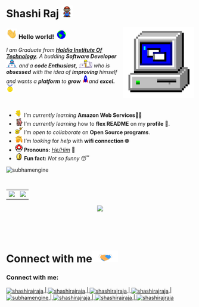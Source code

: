 # Shashi Raj&nbsp;<img src="https://github.com/shashirajraja/shashirajraja/blob/master/Assets/Mario_Hello_Big.gif" width="30px">


<!-- 
    &nbsp; [![HitCount](http://hits.dwyl.com/shashirajraja/shashirajraja.svg)](http://hits.dwyl.com/shashirajraja/shashirajraja) 
-->

<img align="right" alt="PC GIF" src="https://github.com/shashirajraja/shashirajraja/blob/master/Assets/PC.gif" width="190" />

### <img src="https://github.com/shashirajraja/shashirajraja/blob/master/Assets/Hi.gif" width="29px"> **Hello world!** &nbsp;<img src="https://github.com/shashirajraja/shashirajraja/blob/master/Assets/Earth.gif" width="24px">

<p>
  <em>
    I am Graduate from <a href="https://aecwb.edu.in/"> <b>Haldia Institute Of Technology</b></a>.  
    A budding <b>Software Developer</b> <img src="https://github.com/shashirajraja/shashirajraja/blob/master/Assets/Developer.gif" width="30px"> and a <b>code     Enthusiast,</b>&nbsp;<img src="https://github.com/shashirajraja/shashirajraja/blob/master/Assets/Designer.gif" width="36px">  who is <b>obsessed</b>
    with the idea of <b>improving</b> himself and wants a <b>platform</b> to 
    <b>grow</b> <img src="https://github.com/shashirajraja/shashirajraja/blob/master/Assets/Rocket.gif" width="18px">and 
    <b>excel.</b> <img src="https://github.com/shashirajraja/shashirajraja/blob/master/Assets/Medal.gif" width="20px">
  </em>  
</p>

<br>

- <img alt="GIF" src="https://github.com/shashirajraja/shashirajraja/blob/master/Assets/wave.gif" width="20vw" /> I’m *currently learning* **Amazon Web Services**👨‍💻
- <img alt="GIF" src="https://github.com/shashirajraja/shashirajraja/blob/master/Assets/gandalf_parrot.gif" width="20vw" /> I’m *currently learning* how to **flex README** on my **profile** 💪.
- <img alt="GIF" src="https://github.com/shashirajraja/shashirajraja/blob/master/Assets/headbang.gif" width="20vw" /> I’m *open to collaborate* on **Open Source programs**.
- <img alt="GIF" src="https://github.com/shashirajraja/shashirajraja/blob/master/Assets/hmm.gif" width="20vw" /> I’m *looking* for *help* with **wifi connection 🌐**
- <img alt="GIF" src="https://github.com/shashirajraja/shashirajraja/blob/master/Assets/powerup.gif" width="20vw" /> **Pronouns:** [*He/Him*](https://pronoun.is/he) 🧔
- <img alt="GIF" src="https://github.com/shashirajraja/shashirajraja/blob/master/Assets/coin.gif" width="20vw" /> **Fun fact:** *Not so funny* 😴

<p align="left"> <img src="https://komarev.com/ghpvc/?username=subhamengine&label=Profile%20views&color=0e75b6&style=flat" alt="subhamengine" /> </p>
<br>


<table>
<tr>
<td>
<img src="https://github-readme-stats.vercel.app/api?username=shashirajraja&include_all_commits=true&count_private=true&show_icons=true&line_height=20&theme=tokyonight"/>
<td><img src="https://github-readme-stats.vercel.app/api/top-langs?username=shashirajraja&show_icons=true&locale=en&layout=compact&theme=tokyonight" />
</td>
</tr>
</table>
<p align="center">
<img align="center" src="https://github-readme-streak-stats.herokuapp.com/?user=shashirajraja&theme=tokyonight" />
</p>
<br>
<!--
![Subham's github stats](https://github-readme-stats.vercel.app/api?username=shashirajraja&show_icons=true&hide_border=true)
-->

<br>

<br>


# Connect with me<img src="https://github.com/shashirajraja/shashirajraja/blob/master/Assets/Handshake.gif" height="32px">



<h3 align="left">Connect with me:</h3>
<p align="left">
<a href="https://twitter.com/shashirajraja" target="blank"><img align="center" src="https://raw.githubusercontent.com/rahuldkjain/github-profile-readme-generator/master/src/images/icons/Social/twitter.svg" alt="shashirajraja" height="30" width="40" /> | </a>
<a href="https://linkedin.com/in/shashirajraja" target="blank"><img align="center" src="https://raw.githubusercontent.com/rahuldkjain/github-profile-readme-generator/master/src/images/icons/Social/linked-in-alt.svg" alt="shashirajraja" height="30" width="40" /> | </a>
<a href="https://instagram.com/shashirajraja" target="blank"><img align="center" src="https://raw.githubusercontent.com/rahuldkjain/github-profile-readme-generator/master/src/images/icons/Social/instagram.svg" alt="shashirajraja" height="30" width="40" /> | </a>
<a href="https://www.youtube.com/c/shashirajraja" target="blank"><img align="center" src="https://raw.githubusercontent.com/rahuldkjain/github-profile-readme-generator/master/src/images/icons/Social/youtube.svg" alt="shashirajraja" height="30" width="40" /> | </a>
<a href="https://www.codechef.com/users/shashirajraja" target="blank"><img align="center" src="https://cdn.jsdelivr.net/npm/simple-icons@3.1.0/icons/codechef.svg" alt="subhamengine" height="30" width="40" /> | </a>
<a href="https://www.hackerrank.com/shashirajraja" target="blank"><img align="center" src="https://raw.githubusercontent.com/rahuldkjain/github-profile-readme-generator/master/src/images/icons/Social/hackerrank.svg" alt="shashirajraja" height="30" width="40" /> | </a>
<a href="https://www.leetcode.com/shashirajraja" target="blank"><img align="center" src="https://raw.githubusercontent.com/rahuldkjain/github-profile-readme-generator/master/src/images/icons/Social/leet-code.svg" alt="shashirajraja" height="30" width="40" /> | </a>
  <a href="https://auth.geeksforgeeks.org/user/shashirajraja" target="blank"><img align="center" src="https://raw.githubusercontent.com/rahuldkjain/github-profile-readme-generator/master/src/images/icons/Social/geeks-for-geeks.svg" alt="shashirajraja" height="30" width="40" /> </a>
</p>



<br>
<br>






<!--

![Dino](https://github.com/shashirajraja/shashirajraja/blob/master/Assets/dino.gif)

<a href="https://in.linkedin.com/in/shashirajraja">
    <img align="left" alt="Shashi Raj | Linkedin" width="24px" src="https://github.com/shashirajraja/shashirajraja/blob/master/Assets/Linkedin.svg" />
  </a> &nbsp;&nbsp;
  <a href="https://twitter.com/shashirajraja">
    <img align="left" alt="Shashi Raj | Twitter" width="26px" src="https://github.com/shashirajraja/shashirajraja/blob/master/Assets/Twitter.svg" />
  </a> &nbsp;&nbsp;
  <a href="https://www.instagram.com/shashirajraja/">
    <img align="left" alt="Shashi Raj | Instagram" width="24px" src="https://github.com/shashirajraja/shashirajraja/blob/master/Assets/Instagram.svg" />
  </a> &nbsp;&nbsp;
  <a href="mailto:shashiraj.972@gmail.com">
    <img align="left" alt="Shashi Raj | Gmail" width="26px" src="https://github.com/shashirajraja/shashirajraja/blob/master/Assets/Gmail.svg" />
  </a>

  <p><img align="left" src="https://github-readme-stats.vercel.app/api/top-langs?username=shashirajraja&show_icons=true&locale=en&layout=compact" alt="subhamengine" /></p>

<p>&nbsp;<img align="center" src="https://github-readme-stats.vercel.app/api?username=shashirajraja&show_icons=true&locale=en" alt="subhamengine" /></p>

<p><img align="center" src="https://github-readme-streak-stats.herokuapp.com/?user=shashirajraja&" alt="subhamengine" /></p>
  
  
| [<img src="https://github.com/shashirajraja/shashirajraja/blob/master/Assets/Linkedin.svg" alt="Shashi Raj | Linkedin" width="34">](https://in.linkedin.com/in/shashirajraja) | [<img src="https://github.com/shashirajraja/shashirajraja/blob/master/Assets/Instagram.svg" alt="instagram logo" width="24">](https://www.instagram.com/delta231_/) | [<img src="https://raw.githubusercontent.com/Delta456/Delta456/master/img/dev.png" alt="dev logo" width="24">](https://dev.to/delta456)| [<img src="https://raw.githubusercontent.com/Delta456/Delta456/master/img/deviant_art.jpg" alt="dev logo" width="24">](https://www.deviantart.com/delta2318) | [<img src="https://raw.githubusercontent.com/Delta456/Delta456/master/img/twitter.png" alt="twitter logo" width="34">](https://twitter.com/Delta2315)
|---|---|---|---|---|---|---|---|

